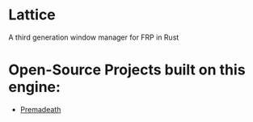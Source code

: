 # Lattice
A third generation window manager for FRP in Rust

# Open-Source Projects built on this engine:
- [Premadeath](https://github.com/andrew-lucker/Premadeath)
